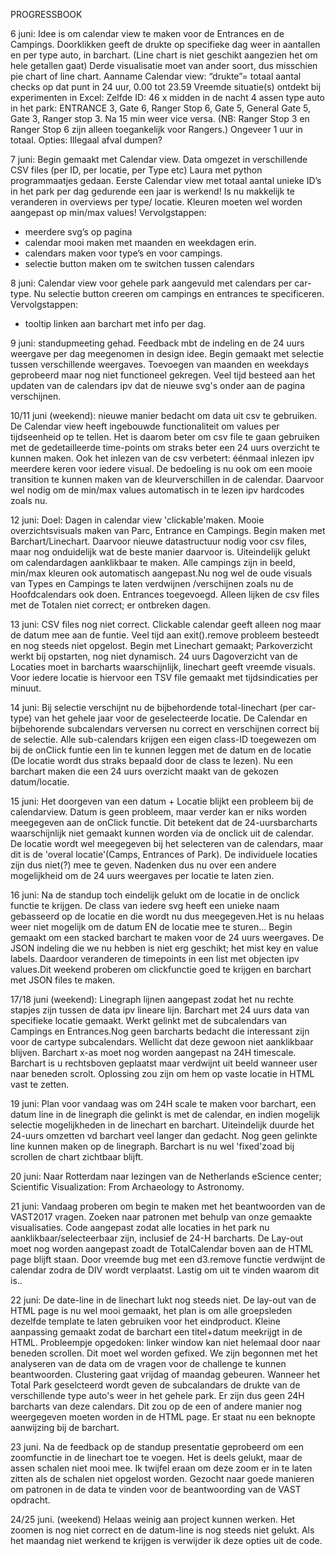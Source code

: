 
PROGRESSBOOK

6 juni:
Idee is om calendar view te maken voor de Entrances en de Campings.
Doorklikken geeft de drukte op specifieke dag weer in aantallen en per type auto, in barchart. (Line chart is niet geschikt aangezien het om hele getallen gaat)
Derde visualisatie moet van ander soort, dus misschien pie chart of line chart. 
Aanname Calendar view: “drukte”= totaal aantal checks op dat punt in 24 uur, 0.00 tot 23.59
Vreemde situatie(s) ontdekt bij experimenten in Excel:
Zelfde ID: 46 x midden in de nacht 4 assen type auto in het park: 
ENTRANCE 3, Gate 6, Ranger Stop 6, Gate 5, General Gate 5, Gate 3, Ranger stop 3. Na 15 min weer vice versa. (NB: Ranger Stop 3 en Ranger Stop 6 zijn alleen toegankelijk voor Rangers.)
Ongeveer 1 uur in totaal. Opties: Illegaal afval dumpen?

7 juni:
Begin gemaakt met Calendar view. 
Data omgezet in verschillende CSV files (per ID, per locatie, per Type etc) Laura met python programmaatjes gedaan.
Eerste Calendar view met totaal aantal unieke ID’s in het park per dag gedurende een jaar is werkend! Is nu makkelijk te veranderen in overviews per type/ locatie.
Kleuren moeten wel worden aangepast op min/max values!
Vervolgstappen:
- meerdere svg’s op pagina
- calendar mooi maken met maanden en weekdagen erin.
- calendars maken voor type’s en voor campings.
- selectie button maken om te switchen tussen calendars

8 juni:
Calendar view voor gehele park aangevuld met calendars per car-type.
Nu selectie button creeren om campings en entrances te specificeren.
Vervolgstappen: 
- tooltip linken aan barchart met info per dag.

9 juni:
standupmeeting gehad. Feedback mbt de indeling en de 24 uurs weergave per dag meegenomen in design idee. Begin gemaakt met selectie tussen verschillende weergaves. Toevoegen van maanden en weekdays geprobeerd maar nog niet functioneel gekregen. Veel tijd besteed aan het updaten van de calendars ipv dat de nieuwe svg's onder aan de pagina verschijnen.

10/11 juni (weekend):
nieuwe manier bedacht om data uit csv te gebruiken. De Calendar view heeft ingebouwde functionaliteit om values per tijdseenheid op te tellen. Het is daarom beter om csv file te gaan gebruiken met de gedetailleerde time-points om straks beter een 24 uurs overzicht te kunnen maken.
Ook het inlezen van de csv verbetert: éénmaal inlezen ipv meerdere keren voor iedere visual. De bedoeling is nu ook om een mooie transition te kunnen maken van de kleurverschillen in de calendar. Daarvoor wel nodig om de min/max values automatisch in te lezen ipv hardcodes zoals nu.

12 juni:
Doel: Dagen in calendar view 'clickable'maken. Mooie overzichtsvisuals maken van Parc, Entrance en Campings. Begin maken met Barchart/Linechart.
Daarvoor nieuwe datastructuur nodig voor csv files, maar nog onduidelijk wat de beste manier daarvoor is.
Uiteindelijk gelukt om calendardagen aanklikbaar te maken. Alle campings zijn in beeld, min/max kleuren ook automatisch aangepast.Nu nog wel de oude visuals van Types en Campings te laten verdwijnen /verschijnen zoals nu de Hoofdcalendars ook doen.
Entrances toegevoegd. Alleen lijken de csv files met de Totalen niet correct; er ontbreken dagen. 

13 juni:
CSV files nog niet correct. Clickable calendar geeft alleen nog maar de datum mee aan de funtie. Veel tijd aan exit().remove probleem besteedt en nog steeds niet opgelost. Begin met Linechart gemaakt; Parkoverzicht werkt bij opstarten, nog niet dynamisch. 24 uurs Dagoverzicht van de Locaties moet in barcharts waarschijnlijk, linechart geeft vreemde visuals. Voor iedere locatie is hiervoor een TSV file gemaakt met tijdsindicaties per minuut. 

14 juni:
Bij selectie verschijnt nu de bijbehordende total-linechart (per car-type) van het gehele jaar voor de geselecteerde locatie. 
De Calendar en bijbehorende subcalendars verversen nu correct en verschijnen correct bij de selectie.
Alle sub-calendars krijgen een eigen class-ID toegewezen om bij de onClick funtie een lin te kunnen leggen met de datum en de locatie (De locatie wordt dus straks bepaald door de class te lezen).
Nu een barchart maken die een 24 uurs overzicht maakt van de gekozen datum/locatie.

15 juni:
Het doorgeven van een datum + Locatie blijkt een probleem bij de calendarview. Datum is geen probleem, maar verder kan er niks worden meegegeven aan de onClick functie. Dit betekent dat de 24-uursbarcharts waarschijnlijk niet gemaakt kunnen worden via de onclick uit de calendar. De locatie wordt wel meegegeven bij het selecteren van de calendars, maar dit is de 'overal locatie'(Camps, Entrances of Park). De individuele locaties zijn dus niet(?) mee te geven. Nadenken dus nu over een andere mogelijkheid om de 24 uurs weergaves per locatie te laten zien.

16 juni:
Na de standup toch eindelijk gelukt om de locatie in de onclick functie te krijgen. De class van iedere svg heeft een unieke naam gebasseerd op de locatie en die wordt nu dus meegegeven.Het is nu helaas weer niet mogelijk om de datum EN de locatie mee te sturen... Begin gemaakt om een stacked barchart te maken voor de 24 uurs weergaves. De JSON indeling die we nu hebben is niet erg geschikt; het mist key en value labels. Daardoor veranderen de timepoints in een list met objecten ipv values.Dit weekend proberen om clickfunctie goed te krijgen en barchart met JSON files te maken.

17/18 juni (weekend):
Linegraph lijnen aangepast zodat het nu rechte stapjes zijn tussen de data ipv lineare lijn. Barchart met 24 uurs data van specifieke locatie gemaakt. Werkt gelinkt met de subcalendars van Campings en Entrances.Nog geen barcharts bedacht die interessant zijn voor de cartype subcalendars. Wellicht dat deze gewoon niet aanklikbaar blijven. 
Barchart x-as moet nog worden aangepast na 24H timescale. Barchart is u rechtsboven geplaatst maar verdwijnt uit beeld wanneer user naar beneden scrolt. Oplossing zou zijn om hem op vaste locatie in HTML vast te zetten.

19 juni:
Plan voor vandaag was om 24H scale te maken voor barchart, een datum line in de linegraph die gelinkt is met de calendar, en indien mogelijk selectie mogelijkheden in de linechart en barchart.
Uiteindelijk duurde het 24-uurs omzetten vd barchart veel langer dan gedacht. Nog geen gelinkte line kunnen maken op de linegraph. Barchart is nu wel 'fixed'zoad bij scrollen de chart zichtbaar blijft.

20 juni:
Naar Rotterdam naar lezingen van de Netherlands eScience center; Scientific Visualization: From Archaeology to Astronomy.

21 juni:
Vandaag proberen om begin te maken met het beantwoorden van de VAST2017 vragen. Zoeken naar patronen met behulp van onze gemaakte visualisaties. Code aangepast zodat alle locaties in het park nu aanklikbaar/selecteerbaar zijn, inclusief de 24-H barcharts. De Lay-out moet nog worden aangepast zoadt de TotalCalendar boven aan de HTML page blijft staan. Door vreemde bug met een d3.remove functie verdwijnt de calendar zodra de DIV wordt verplaatst. Lastig om uit te vinden waarom dit is..

22 juni:
De date-line in de linechart lukt nog steeds niet. De lay-out van de HTML page is nu wel mooi gemaakt, het plan is om alle groepsleden dezelfde template te laten gebruiken voor het eindproduct. Kleine aanpassing gemaakt zodat de barchart een titel+datum meekrijgt in de HTML.
Probleempje opgedoken: linker window kan niet helemaal door naar beneden scrollen. Dit moet wel worden gefixed. We zijn begonnen met het analyseren van de data om de vragen voor de challenge te kunnen beantwoorden. Clustering gaat vrijdag of maandag gebeuren.
Wanneer het Total Park geselcteerd wordt geven de subcalandars de drukte van de verschillende type auto's weer in het gehele park. Er zijn dus geen 24H barcharts van deze calendars. Dit zou op de een of andere manier nog weergegeven moeten worden in de HTML page. Er staat nu een beknopte aanwijzing bij de barchart.

23 juni.
Na de feedback op de standup presentatie geprobeerd om een zoomfunctie in de linechart toe te voegen. Het is deels gelukt, maar de assen schalen niet mooi mee. Ik twijfel eraan om deze zoom er in te laten zitten als de schalen niet opgelost worden. Gezocht naar goede manieren om patronen in de data te vinden voor de beantwoording van de VAST opdracht.

24/25 juni. (weekend)
Helaas weinig aan project kunnen werken. Het zoomen is nog niet correct en de datum-line is nog steeds niet gelukt. Als het maandag niet werkend te krijgen is verwijder ik deze opties uit de code.

